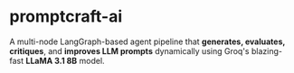# promptcraft-ai
A multi-node LangGraph-based agent pipeline that **generates, evaluates, critiques**, and **improves LLM prompts** dynamically using Groq's blazing-fast **LLaMA 3.1 8B** model.

